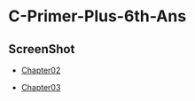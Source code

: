 # C-Primer-Plus-6th-Ans

## **ScreenShot**


* [Chapter02](https://github.com/dandyzzc/C-Primer-Plus-6th-Ans/tree/main/Ch02)

* [Chapter03](https://github.com/dandyzzc/C-Primer-Plus-6th-Ans/tree/main/Ch03)


